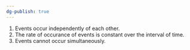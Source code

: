 ```yaml
---
dg-publish: true
---
```

1. Events occur independently of each other.
2. The rate of occurance of events is constant over the interval of time.
3. Events cannot occur simultaneously.